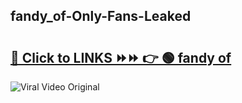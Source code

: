 
 ## fandy_of-Only-Fans-Leaked

# <h2><a href="https://clipsfans.com/fandy_of&ref=git">🔗 Click to LINKS ⏩⏩ 👉 🟢 fandy of </a></h2>

<a href="https://clipsfans.com/fandy_of&ref=git" rel="nofollow" data-target="animated-image.originalLink"><img src="https://i.ibb.co.com/xMMVF88/686577567.gif" alt="Viral Video Original" style="max-width: 100%; display: inline-block;" data-target="animated-image.originalImage"></a>
